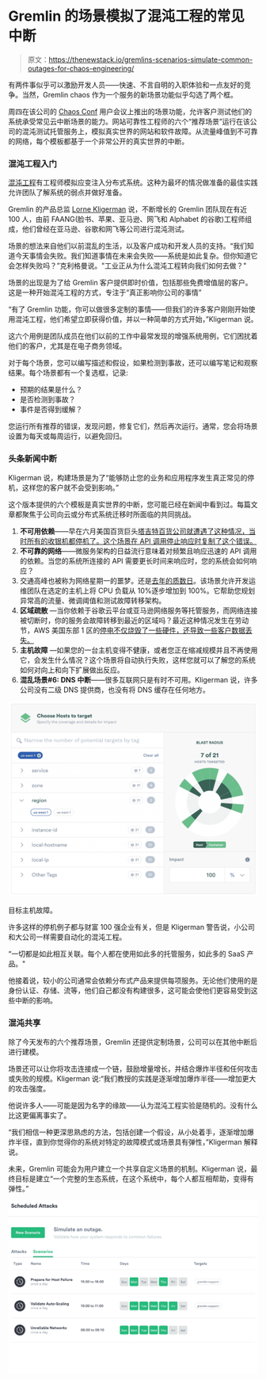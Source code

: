 # Gremlin 的场景模拟了混沌工程的常见中断

> 原文：<https://thenewstack.io/gremlins-scenarios-simulate-common-outages-for-chaos-engineering/>

有两件事似乎可以激励开发人员——快速、不言自明的入职体验和一点友好的竞争。当然，Gremlin chaos 作为一个服务的新场景功能似乎勾选了两个框。

周四在该公司的 [Chaos Conf](https://www.chaosconf.io/) 用户会议上推出的场景功能，允许客户测试他们的系统承受常见云中断场景的能力。网站可靠性工程师的六个“推荐场景”运行在该公司的混沌测试托管服务上，模拟真实世界的网站和软件故障。从流量峰值到不可靠的网络，每个模板都基于一个非常公开的真实世界的中断。

### 混沌工程入门

[混沌工程](/chaos-engineering-can-give-distributed-systems-stability/)有工程师模拟应变注入分布式系统。这种为最坏的情况做准备的最佳实践允许团队了解系统的弱点并做好准备。

Gremlin 的产品总监 [Lorne Kligerman](https://twitter.com/lKlig) 说，不断增长的 Gremlin 团队现在有近 100 人，由前 FAANG(脸书、苹果、亚马逊、网飞和 Alphabet 的谷歌)工程师组成，他们曾经在亚马逊、谷歌和网飞等公司进行混沌测试。

场景的想法来自他们以前混乱的生活，以及客户成功和开发人员的支持。“我们知道今天事情会失败。我们知道事情在未来会失败——系统是如此复杂。但你知道它会怎样失败吗？”克利格曼说。"工业正从为什么混沌工程转向我们如何去做？"

场景的出现是为了给 Gremlin 客户提供即时价值，包括那些免费增值层的客户。这是一种开始混沌工程的方式，专注于“真正影响你公司的事情”

“有了 Gremlin 功能，你可以做很多定制的事情——但我们的许多客户刚刚开始使用混沌工程，他们希望立即获得价值，并以一种简单的方式开始，”Kligerman 说。

这六个用例是团队成员在他们以前的工作中最常发现的增强系统用例，它们困扰着他们的客户，尤其是在电子商务领域。

对于每个场景，您可以编写描述和假设，如果检测到事故，还可以编写笔记和观察结果。每个场景都有一个复选框，记录:

*   预期的结果是什么？
*   是否检测到事故？
*   事件是否得到缓解？

您运行所有推荐的错误，发现问题，修复它们，然后再次运行。通常，您会将场景设置为每天或每周运行，以避免回归。

### 头条新闻中断

Kligerman 说，构建场景是为了“能够防止您的业务和应用程序发生真正常见的停机，这样您的客户就不会受到影响。”

这个版本提供的六个模板是真实世界的中断，您可能已经在新闻中看到过。每篇文章都聚焦于公司向云或分布式系统迁移时所面临的共同挑战。

1.  **不可用依赖**——早在六月美国百货巨头[塔吉特百货公司就遭遇了这种情况，当时所有的收银机都停机了。这个场景在 API 调用停止响应时复制了这个错误。](https://edition.cnn.com/2019/06/15/business/target-register-outage-trnd/index.html)
2.  **不可靠的网络**——微服务架构的日益流行意味着对频繁且响应迅速的 API 调用的依赖。当您的系统所连接的 API 需要更长时间来响应时，您的系统会如何响应？
3.  交通高峰也被称为网络星期一的噩梦。还是[去年的质数日](https://www.theverge.com/2018/7/16/17577654/amazon-prime-day-website-down-deals-service-disruption)。该场景允许开发运维团队在选定的主机上将 CPU 负载从 10%逐步增加到 100%。它帮助您规划异常高的流量、微调阈值和测试故障转移架构。
4.  **区域疏散** —当你依赖于谷歌云平台或亚马逊网络服务等托管服务，而网络连接被切断时，你的服务会故障转移到最近的区域吗？最近这种情况发生在劳动节，AWS 美国东部 1 区的[停电不仅烧毁了一些硬件，还导致一些客户数据丢失。](https://www.theregister.co.uk/2019/09/04/aws_power_outage_data_loss/)
5.  **主机故障** —如果您的一台主机变得不健康，或者您正在缩减规模并且不再使用它，会发生什么情况？这个场景将自动执行失败，这样您就可以了解您的系统如何对向上和向下扩展做出反应。
6.  **混乱场景#6: DNS 中断**——很多互联网只是有时不可用。Kligerman 说，许多公司没有二级 DNS 提供商，也没有将 DNS 缓存在任何地方。

![](img/2467d293d43dc6c5a075de9464131c5a.png)

目标主机故障。

许多这样的停机例子都与财富 100 强企业有关，但是 Kligerman 警告说，小公司和大公司一样需要自动化的混沌工程。

“一切都是如此相互关联。每个人都在使用如此多的托管服务，如此多的 SaaS 产品。"

他接着说，较小的公司通常会依赖分布式产品来提供每项服务。无论他们使用的是身份认证、存储、流等，他们自己都没有构建很多，这可能会使他们更容易受到这些中断的影响。

### 混沌共享

除了今天发布的六个推荐场景，Gremlin 还提供定制场景，公司可以在其他中断后进行建模。

场景还可以让你将攻击连接成一个链，鼓励增量增长，并结合爆炸半径和任何攻击或失败的规模。Kligerman 说:“我们教授的实践是逐渐增加爆炸半径——增加更大的攻击强度。

他说许多人——可能是因为名字的缘故——认为混沌工程实验是随机的。没有什么比这更偏离事实了。

“我们相信一种更深思熟虑的方法，包括创建一个假设，从小处着手，逐渐增加爆炸半径，直到你觉得你的系统对特定的故障模式或场景具有弹性，”Kligerman 解释说。

未来，Gremlin 可能会为用户建立一个共享自定义场景的机制。Kligerman 说，最终目标是建立“一个完整的生态系统，在这个系统中，每个人都互相帮助，变得有弹性。”

![](img/dbb8e510cc160616bbb1d38b1e81fed8.png)

<svg xmlns:xlink="http://www.w3.org/1999/xlink" viewBox="0 0 68 31" version="1.1"><title>Group</title> <desc>Created with Sketch.</desc></svg>